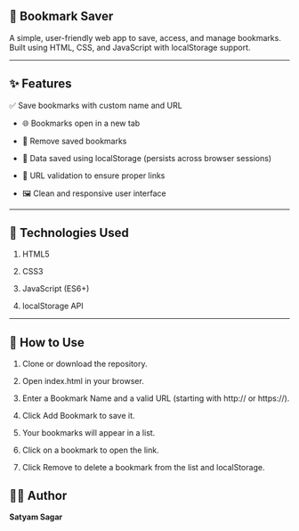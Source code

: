 ## 📌 Bookmark Saver

A simple, user-friendly web app to save, access, and manage bookmarks. Built using HTML, CSS, and JavaScript with localStorage support.

---

## ✨ Features

 ✅ Save bookmarks with custom name and URL

- 🌐 Bookmarks open in a new tab

- 🧹 Remove saved bookmarks

- 💾 Data saved using localStorage (persists across browser sessions)

- 🚦 URL validation to ensure proper links

- 🖼️ Clean and responsive user interface

-----

## 🔧 Technologies Used

1. HTML5

2. CSS3

3. JavaScript (ES6+)

4. localStorage API

---

## 🚀 How to Use

1. Clone or download the repository.

2. Open index.html in your browser.

3. Enter a Bookmark Name and a valid URL (starting with http:// or https://).

4. Click Add Bookmark to save it.

5. Your bookmarks will appear in a list.

6. Click on a bookmark to open the link.

7. Click Remove to delete a bookmark from the list and localStorage.

## 🧑‍💻 Author

**Satyam Sagar** 

